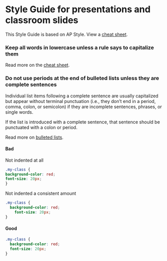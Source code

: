 # Style Guide for presentations and classroom slides

This Style Guide is based on AP Style.  View a <a href="https://www.thebalancesmb.com/associated-press-cheat-sheet-1360728">cheat sheet</a>.

### Keep all words in lowercase unless a rule says to capitalize them

Read more on the <a href="https://www.thebalancesmb.com/associated-press-cheat-sheet-1360728#capitalization">cheat sheet</a>.

### Do not use periods at the end of bulleted lists unless they are complete sentences

Individual list items following a complete sentence are usually capitalized but appear without terminal punctuation (i.e., they don’t end in a period, comma, colon, or semicolon) if they are incomplete sentences, phrases, or single words.

If the list is introduced with a complete sentence, that sentence should be punctuated with a colon or period.

Read more on <a href="https://erinwrightwriting.com/write-vertical-lists/">bulleted lists</a>.

#### Bad
Not indented at all
```css
.my-class {
background-color: red;
font-size: 20px;
}
```

Not indented a consistent amount
```css
.my-class {
  background-color: red;
    font-size: 20px;
}
```

#### Good
```css
.my-class {
  background-color: red;
  font-size: 20px;
}
```

